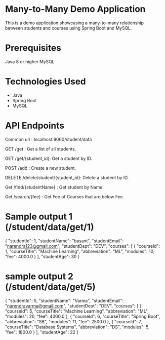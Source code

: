 # Many-to-Many Demo Application
This is a demo application showcasing a many-to-many relationship between students and courses using Spring Boot and MySQL.

# Prerequisites
Java 8 or higher
MySQL

# Technologies Used
<ul>
  <li>Java</li>
  <li>Spring Boot</li>
  <li>MySQL</li>
</ul>

# API Endpoints
Common url : localhost:9060/student/data

GET /get : Get a list of all students.

GET /get/{student_id}: Get a student by ID.

POST /add : Create a new student.

DELETE /delete/student/{student_id}: Delete a student by ID.

Get /find/{studentName} : Get student by Name.

Get /search/{fee} : Get Fee of Courses that are below Fee.

# Sample output 1 (/student/data/get/1)
{
    "studentId": 1,
    "studentName": "basant",
    "studentEmail": "narendra123@gmail.com",
    "studentDept": "DEV",
    "courses": [
        {
            "courseId": 1,
            "courseTitle": "Machine Learning",
            "abbreviation": "ML",
            "modules": 10,
            "fee": 4000.0
        }
    ],
    "studentAge": 30
}
# sample output 2 (/student/data/get/5)
{
    "studentId": 5,
    "studentName": "Varma",
    "studentEmail": "narendravarma@gmail.com",
    "studentDept": "DEV",
    "courses": [
        {
            "courseId": 5,
            "courseTitle": "Machine Learning",
            "abbreviation": "ML",
            "modules": 20,
            "fee": 4000.0
        },
        {
            "courseId": 6,
            "courseTitle": "Spring Boot",
            "abbreviation": "SB",
            "modules": 11,
            "fee": 2500.0
        },
        {
            "courseId": 7,
            "courseTitle": "Database Systems",
            "abbreviation": "DS",
            "modules": 5,
            "fee": 1800.0
        }
    ],
    "studentAge": 22
}




